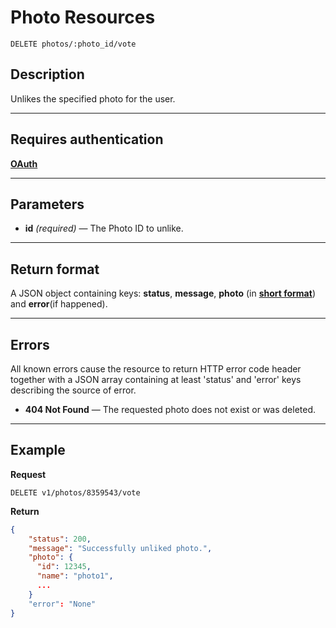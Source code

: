 # Photo Resources

    DELETE photos/:photo_id/vote

## Description
Unlikes the specified photo for the user.

***

## Requires authentication
**[OAuth][]**

***

## Parameters

- **id** _(required)_ — The Photo ID to unlike.

***

## Return format
A JSON object containing keys: **status**, **message**, **photo** (in **[short format][]**) and **error**(if happened).

***

## Errors
All known errors cause the resource to return HTTP error code header together with a JSON array containing at least 'status' and 'error' keys describing the source of error.

- **404 Not Found** — The requested photo does not exist or was deleted.

***

## Example
**Request**

    DELETE v1/photos/8359543/vote

**Return**
``` json
{
    "status": 200,
    "message": "Successfully unliked photo.",
    "photo": {
      "id": 12345,
      "name": "photo1",
      ...
    }
    "error": "None"
}
```

[OAuth]: https://github.com/500px/api-documentation/tree/master/authentication
[short format]: https://github.com/500px/api-documentation/blob/master/basics/formats_and_terms.md#short-format
